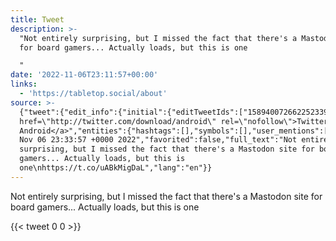```yaml
---
title: Tweet
description: >-
  "Not entirely surprising, but I missed the fact that there's a Mastodon site
  for board gamers... Actually loads, but this is one

  "
date: '2022-11-06T23:11:57+00:00'
links:
  - 'https://tabletop.social/about'
source: >-
  {"tweet":{"edit_info":{"initial":{"editTweetIds":["1589400726622523392"],"editableUntil":"2022-11-07T00:03:57.000Z","editsRemaining":"5","isEditEligible":true}},"retweeted":false,"source":"<a
  href=\"http://twitter.com/download/android\" rel=\"nofollow\">Twitter for
  Android</a>","entities":{"hashtags":[],"symbols":[],"user_mentions":[],"urls":[{"url":"https://t.co/uABkMigDaL","expanded_url":"https://tabletop.social/about","display_url":"tabletop.social/about","indices":["128","151"]}]},"display_text_range":["0","151"],"favorite_count":"0","id_str":"1589400726622523392","truncated":false,"retweet_count":"0","id":"1589400726622523392","possibly_sensitive":false,"created_at":"Sun
  Nov 06 23:33:57 +0000 2022","favorited":false,"full_text":"Not entirely
  surprising, but I missed the fact that there's a Mastodon site for board
  gamers... Actually loads, but this is
  one\nhttps://t.co/uABkMigDaL","lang":"en"}}
---
```

Not entirely surprising, but I missed the fact that there's a Mastodon site for board gamers... Actually loads, but this is one

    
{{< tweet 0 0 >}}
    
